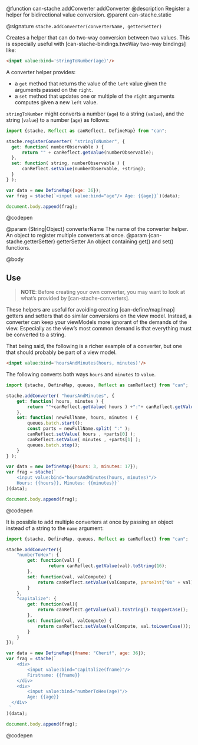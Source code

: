 @function can-stache.addConverter addConverter
@description Register a helper for bidirectional value conversion.
@parent can-stache.static


@signature `stache.addConverter(converterName, getterSetter)`

  Creates a helper that can do two-way conversion between two
  values.  This is especially useful with
  [can-stache-bindings.twoWay two-way bindings] like:

  ```html
  <input value:bind='stringToNumber(age)'/>
  ```

  A converter helper provides:

   - a `get` method that returns the value
    of the `left` value given the arguments passed on the `right`.
   - a `set` method that updates one or multiple of the `right` arguments
     computes given a new `left` value.

  `stringToNumber` might converts a number (`age`)
  to a string (`value`), and the string (`value`) to a number (`age`)
  as follows:


  ```js
  import {stache, Reflect as canReflect, DefineMap} from "can";

  stache.registerConverter( "stringToNumber", {
  	get: function( numberObservable ) {
  		return "" + canReflect.getValue(numberObservable);
  	},
  	set: function( string, numberObservable ) {
  		canReflect.setValue(numberObservable, +string);
  	}
  } );

  var data = new DefineMap({age: 36});
  var frag = stache(`<input value:bind="age"/> Age: {{age}}`)(data);

  document.body.append(frag);
  ```
  @codepen

  @param {String|Object} converterName The name of the converter helper.	An object to register multiple converters at once.
  @param {can-stache.getterSetter} getterSetter An object containing get() and set() functions.

@body

## Use

> __NOTE__: Before creating your own converter, you may want to look at what’s provided by [can-stache-converters].

These helpers are useful for avoiding creating [can-define/map/map] getters and setters that do similar conversions on the view model.  Instead,
a converter can keep your viewModels more ignorant of the demands of the
view.  Especially as the view’s most common demand is that everything
must be converted to a string.

That being said, the following is a richer example of a converter,
but one that should probably be part of a view model.

```html
<input value:bind='hoursAndMinutes(hours, minutes)'/>
```

The following converts both ways `hours` and `minutes` to `value`.

```js
import {stache, DefineMap, queues, Reflect as canReflect} from "can";

stache.addConverter( "hoursAndMinutes", {
	get: function( hours, minutes ) {
		return ""+canReflect.getValue( hours ) +":"+ canReflect.getValue( minutes );
	},
	set: function( newFullName, hours, minutes ) {
		queues.batch.start();
		const parts = newFullName.split( ":" );
		canReflect.setValue( hours , +parts[0] );
		canReflect.setValue( minutes , +parts[1] );
		queues.batch.stop();
	}
} );

var data = new DefineMap({hours: 3, minutes: 17});
var frag = stache(`
	<input value:bind="hoursAndMinutes(hours, minutes)"/>
	Hours: {{hours}}, Minutes: {{minutes}}`
)(data);

document.body.append(frag);
```
@codepen

It is possible to add multiple converters at once by passing an object instead of a string to the `name` argument:

```js
import {stache, DefineMap, queues, Reflect as canReflect} from "can";

stache.addConverter({
	"numberToHex": {
		get: function(val) {
				return canReflect.getValue(val).toString(16);
		},
		set: function(val, valCompute) {
			return canReflect.setValue(valCompute, parseInt("0x" + val));
		}
	},
	"capitalize": {
		get: function(val){
			return canReflect.getValue(val).toString().toUpperCase();
		},
		set: function(val, valCompute) {
			return canReflect.setValue(valCompute, val.toLowerCase());
		}
	}
});

var data = new DefineMap({fname: "Cherif", age: 36});
var frag = stache(`
	<div>
		<input value:bind="capitalize(fname)"/>
		Firstname: {{fname}}
	</div>
	<div>
		<input value:bind="numberToHex(age)"/>
		Age: {{age}}
  </div>
 `
)(data);

document.body.append(frag);
```
@codepen

